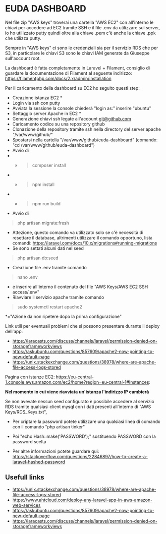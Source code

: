 # EUDA DASHBOARD

Nel file zip "AWS keys" troverai una cartella "AWS EC2" con all'interno
le chiavi per accedere ad EC2 tramite SSH e il file .env da utilizzare
sul server, io ho utilizzato putty quindi oltre alla chiave .pem c'è
anche la chiave .ppk che utilizza putty.

Sempre in "AWS keys" ci sono le credenziali sia per il servizio RDS che
per S3, in particolare le chiavi S3 sono le chiavi IAM generate da
Giuseppe sull'account root.

La dashboard è fatta completamente in Laravel + Filament, consiglio di
guardare la documentazione di Filament al seguente indirizzo:
<https://filamentphp.com/docs/2.x/admin/installation>

Per il caricamento della dashboard su EC2 ho seguito questi step:

-   Creazione istanza EC2 \*
-   Login via ssh con putty
-   Avviata la sessione la console chiederà "login as:" inserire
    "ubuntu"
-   Settaggio server Apache in EC2 \*
-   Generazione chiavi ssh legate all'account <git@github.com>
-   Caricamento codice su una repository github
-   Clonazione della repository tramite ssh nella directory del server
    apache "/var/www/github/"
-   Spostarsi nella cartella "/var/www/github/euda-dashboard" (comando:
    "cd /var/www/github/euda-dashboard")
-   Avvio di
- - > composer install
- - > npm install
- - > npm run build
-   Avvio di
> php artisan migrate:fresh  
- Attezione, questo comando va
    utilizzato solo se c'è necessità di resettare il database,
    altrimenti utilizzare il comando opportuno, lista comandi:
    <https://laravel.com/docs/10.x/migrations#running-migrations>
- Se sono settati alcuni dati nel seed
> php artisan db:seed
-   Creazione file .env tramite comando
> nano .env
-   e inserire
    all'interno il contenuto del file "AWS Keys/AWS EC2 SSH access/.env"
-   Riavviare il servizio apache tramite comando
>  sudo systemctl restart apache2

\*="Azione da non ripetere dopo la prima configurazione"

Link utili per eventuali problemi che si possono presentare durante il
deploy dell'app:

-   <https://laracasts.com/discuss/channels/laravel/permission-denied-on-storageframeworkviews>
-   <https://askubuntu.com/questions/857609/apache2-now-pointing-to-new-default-page>
-   <https://unix.stackexchange.com/questions/38978/where-are-apache-file-access-logs-stored>

Pagina con istanze EC2:
<https://eu-central-1.console.aws.amazon.com/ec2/home?region=eu-central-1#Instances>:

**Nel momento in cui viene riavviata un'istanza l'indirizzo IP
cambierà**

Se non avevate nessun seed configurato è possibile accedere al servizio
RDS tramite qualsiasi client mysql con i dati presenti all'interno di
"AWS Keys/RDS_Keys.txt",

- Per criptare la password potete utilizzare una qualsiasi linea di
comando con il comando "php artisan tinker"

- Poi "echo Hash::make(\'PASSWORD\');" sostituendo PASSWORD con la
password scelta

- Per altre informazioni potete guardare qui:
<https://stackoverflow.com/questions/22846897/how-to-create-a-laravel-hashed-password>


## Usefull links

- https://unix.stackexchange.com/questions/38978/where-are-apache-file-access-logs-stored
- https://www.ahtcloud.com/deploy-any-laravel-app-in-aws-amazon-web-services
- https://askubuntu.com/questions/857609/apache2-now-pointing-to-new-default-page
- https://laracasts.com/discuss/channels/laravel/permission-denied-on-storageframeworkviews
